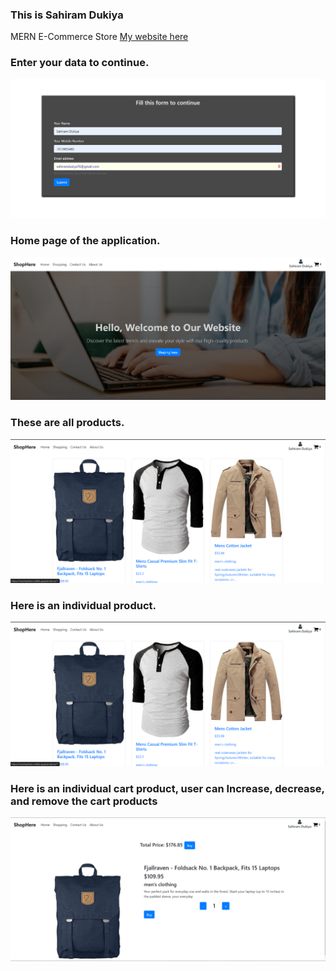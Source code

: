 ### This is Sahiram Dukiya
MERN E-Commerce Store
[My website here](https://myshophere.netlify.app/)

### Enter your data to continue.
<img src="public/form.png" alt="form"/>

### Home page of the application.
<img src="public/home.png" alt="home"/>

### These are all products.
<img src="public/products.png" alt="products"/>

### Here is an individual product.
<img src="public/products.png" alt="individual product"/>

### Here is an individual cart product, user can Increase, decrease, and remove the cart products
<img src="public/Cart_product.png" alt="Individual cart product"/>
